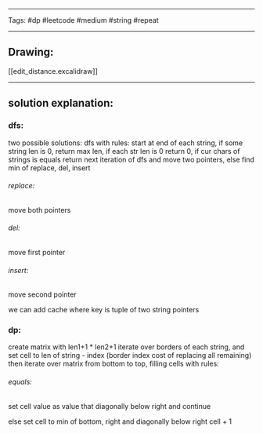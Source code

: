 

----

Tags: #dp #leetcode #medium #string #repeat

----

## Drawing:
[[edit_distance.excalidraw]]

----


## solution explanation:
### dfs:
two possible solutions: dfs with rules: start at end of each string, if some string len is 0, return max len, if each str len is 0 return 0,
if cur chars of strings is equals return next iteration of dfs and move two pointers, else find min of replace, del, insert
###### replace:
move both pointers
###### del:
move first pointer
###### insert:
move second pointer

we can add cache where key is tuple of two string pointers

### dp:
create matrix with len1+1 * len2+1
iterate over borders of each string, and set cell to len of string - index (border index cost of replacing all remaining)
then iterate over matrix from bottom to top, filling cells with rules:

###### equals:
set cell value as value that diagonally below right and continue

else set cell to min of bottom, right and diagonally below right cell  + 1 